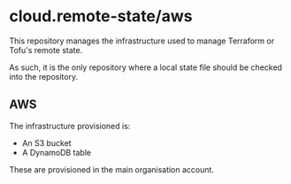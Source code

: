# cloud.remote-state/aws

This repository manages the infrastructure used to manage Terraform or Tofu's remote state.

As such, it is the only repository where a local state file should be checked into the repository.

## AWS

The infrastructure provisioned is:
- An S3 bucket
- A DynamoDB table

These are provisioned in the main organisation account.
